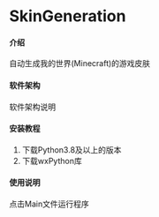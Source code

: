 # SkinGeneration

#### 介绍
自动生成我的世界(Minecraft)的游戏皮肤

#### 软件架构
软件架构说明


#### 安装教程

1.  下载Python3.8及以上的版本
2.  下载wxPython库

#### 使用说明

点击Main文件运行程序
